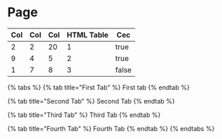 # Page

<table data-full-width="true"><thead><tr><th>Col</th><th>Col</th><th>Col</th><th>HTML Table</th><th data-type="checkbox">Cec</th></tr></thead><tbody><tr><td>2</td><td>2</td><td>20</td><td>1</td><td>true</td></tr><tr><td>9</td><td>4</td><td>5</td><td>2</td><td>true</td></tr><tr><td>1</td><td>7</td><td>8</td><td>3</td><td>false</td></tr></tbody></table>

{% tabs %}
{% tab title="First Tab" %}
First tab
{% endtab %}

{% tab title="Second Tab" %}
Second Tab
{% endtab %}

{% tab title="Third Tab" %}
Third Tab
{% endtab %}

{% tab title="Fourth Tab" %}
Fourth Tab
{% endtab %}
{% endtabs %}
